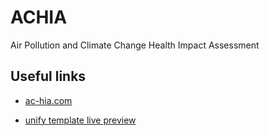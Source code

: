 # ACHIA

Air Pollution and Climate Change Health Impact Assessment

## Useful links

- [ac-hia.com](http://www.ac-hia.com)

- [unify template live preview](http://wrapbootstrap.com/preview/WB0412697)

